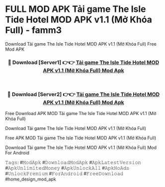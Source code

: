 # FULL MOD APK Tải game The Isle Tide Hotel MOD APK v1.1 (Mở Khóa Full) - famm3
Download Tải game The Isle Tide Hotel MOD APK v1.1 (Mở Khóa Full) Free Mod APK

<div align="center">
<h3>🔴 Download [Server1] 👉👉 <a href="https://apk-comot.site?title=Tải_game_The_Isle_Tide_Hotel_MOD_APK_v1.1_(Mở_Khóa_Full)">Tải game The Isle Tide Hotel MOD APK v1.1 (Mở Khóa Full) Mod Apk</a></h3><br>

<h3>🔴 Download [Server2] 👉👉 <a href="https://apk-comot.site?title=Tải_game_The_Isle_Tide_Hotel_MOD_APK_v1.1_(Mở_Khóa_Full)">Tải game The Isle Tide Hotel MOD APK v1.1 (Mở Khóa Full) Mod Apk</a></h3>
</div>


Free Download APK MOD Tải game The Isle Tide Hotel MOD APK v1.1 (Mở Khóa Full)

Download Tải game The Isle Tide Hotel MOD APK v1.1 (Mở Khóa Full) 

Free APK MOD Tải game The Isle Tide Hotel MOD APK v1.1 (Mở Khóa Full) 

Download Tải game The Isle Tide Hotel MOD APK v1.1 (Mở Khóa Full) Mod For Android

𝚃𝚊𝚐𝚜: #𝙼𝚘𝚍𝙰𝚙𝚔 #𝙳𝚘𝚠𝚗𝚕𝚘𝚊𝚍𝙼𝚘𝚍𝙰𝚙𝚔 #𝙰𝚙𝚔𝙻𝚊𝚝𝚎𝚜𝚝𝚅𝚎𝚛𝚜𝚒𝚘𝚗 #𝙰𝚙𝚔𝚄𝚗𝚕𝚒𝚖𝚒𝚝𝚎𝚍𝙼𝚘𝚗𝚎𝚢 #𝙰𝚙𝚔𝚄𝚗𝚕𝚘𝚌𝚔𝙰𝚕𝚕 #𝙰𝚙𝚔𝙽𝚘𝙰𝚍𝚜 #𝚄𝚗𝚕𝚘𝚌𝚔𝙿𝚛𝚎𝚖𝚒𝚞𝚖 #𝙵𝚘𝚛𝙰𝚗𝚍𝚛𝚘𝚒𝚍 #𝙵𝚛𝚎𝚎𝙳𝚘𝚠𝚗𝚕𝚘𝚊𝚍 #home_design_mod_apk
